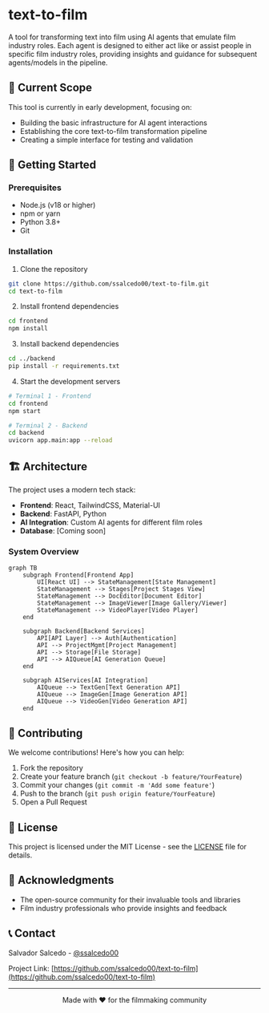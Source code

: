 # text-to-film

A tool for transforming text into film using AI agents that emulate film industry roles. Each agent is designed to either act like or assist people in specific film industry roles, providing insights and guidance for subsequent agents/models in the pipeline.

## 🎯 Current Scope

This tool is currently in early development, focusing on:
- Building the basic infrastructure for AI agent interactions
- Establishing the core text-to-film transformation pipeline
- Creating a simple interface for testing and validation

## 🚀 Getting Started

### Prerequisites

- Node.js (v18 or higher)
- npm or yarn
- Python 3.8+
- Git

### Installation

1. Clone the repository
```bash
git clone https://github.com/ssalcedo00/text-to-film.git
cd text-to-film
```

2. Install frontend dependencies
```bash
cd frontend
npm install
```

3. Install backend dependencies
```bash
cd ../backend
pip install -r requirements.txt
```

4. Start the development servers
```bash
# Terminal 1 - Frontend
cd frontend
npm start

# Terminal 2 - Backend
cd backend
uvicorn app.main:app --reload
```

## 🏗️ Architecture

The project uses a modern tech stack:

- **Frontend**: React, TailwindCSS, Material-UI
- **Backend**: FastAPI, Python
- **AI Integration**: Custom AI agents for different film roles
- **Database**: [Coming soon]

### System Overview
```mermaid
graph TB
    subgraph Frontend[Frontend App]
        UI[React UI] --> StateManagement[State Management]
        StateManagement --> Stages[Project Stages View]
        StateManagement --> DocEditor[Document Editor]
        StateManagement --> ImageViewer[Image Gallery/Viewer]
        StateManagement --> VideoPlayer[Video Player]
    end

    subgraph Backend[Backend Services]
        API[API Layer] --> Auth[Authentication]
        API --> ProjectMgmt[Project Management]
        API --> Storage[File Storage]
        API --> AIQueue[AI Generation Queue]
    end

    subgraph AIServices[AI Integration]
        AIQueue --> TextGen[Text Generation API]
        AIQueue --> ImageGen[Image Generation API]
        AIQueue --> VideoGen[Video Generation API]
    end
```

## 🤝 Contributing

We welcome contributions! Here's how you can help:

1. Fork the repository
2. Create your feature branch (`git checkout -b feature/YourFeature`)
3. Commit your changes (`git commit -m 'Add some feature'`)
4. Push to the branch (`git push origin feature/YourFeature`)
5. Open a Pull Request

## 📝 License

This project is licensed under the MIT License - see the [LICENSE](LICENSE) file for details.

## 🙏 Acknowledgments

- The open-source community for their invaluable tools and libraries
- Film industry professionals who provide insights and feedback

## 📞 Contact

Salvador Salcedo - [@ssalcedo00](https://github.com/ssalcedo00)

Project Link: [https://github.com/ssalcedo00/text-to-film](https://github.com/ssalcedo00/text-to-film)

---

<p align="center">Made with ❤️ for the filmmaking community</p>